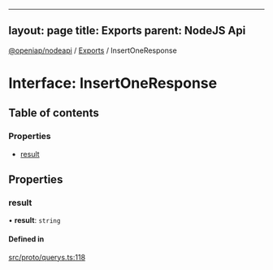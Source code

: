 
---
layout: page
title: Exports
parent: NodeJS Api
---
[@openiap/nodeapi](../README.md) / [Exports](../modules.md) / InsertOneResponse

# Interface: InsertOneResponse

## Table of contents

### Properties

- [result](InsertOneResponse.md#result)

## Properties

### result

• **result**: `string`

#### Defined in

[src/proto/querys.ts:118](https://github.com/openiap/nodeapi/blob/a6b5438/src/proto/querys.ts#L118)

